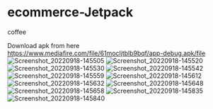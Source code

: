 # ecommerce-Jetpack
coffee


Download apk from here 
https://www.mediafire.com/file/61mocljtblb9bqf/app-debug.apk/file
![Screenshot_20220918-145505](https://user-images.githubusercontent.com/108500575/190903471-1d68f1fa-5467-4878-9a87-d75d2d9a1cd4.png)
![Screenshot_20220918-145520](https://user-images.githubusercontent.com/108500575/190903472-304cb7f4-d562-4441-881c-3f6c2e0f6e3d.png)
![Screenshot_20220918-145530](https://user-images.githubusercontent.com/108500575/190903473-960023c5-1563-4e56-a995-16cba82a6b98.png)
![Screenshot_20220918-145542](https://user-images.githubusercontent.com/108500575/190903478-8068cc86-267c-4ff5-9008-ab6660c32dfc.png)
![Screenshot_20220918-145559](https://user-images.githubusercontent.com/108500575/190903480-89cc1206-c0ef-4e93-8fa9-3a43bcf9a243.png)
![Screenshot_20220918-145612](https://user-images.githubusercontent.com/108500575/190903481-ff19dbaf-52cf-41b6-9016-cc47210d335d.png)
![Screenshot_20220918-145632](https://user-images.githubusercontent.com/108500575/190903482-b9b6aaad-f3a5-45fb-864d-81037d5dee70.png)
![Screenshot_20220918-145648](https://user-images.githubusercontent.com/108500575/190903484-904a0f2d-bb0c-45a7-8514-848b0488a367.png)
![Screenshot_20220918-145658](https://user-images.githubusercontent.com/108500575/190903485-fabd51be-3fd7-4911-ae0d-faaac89ac882.png)
![Screenshot_20220918-145835](https://user-images.githubusercontent.com/108500575/190903486-1245d150-592f-4829-a0b8-3b61ed5e890e.png)
![Screenshot_20220918-145840](https://user-images.githubusercontent.com/108500575/190903490-d9f3e9b8-6e4d-4dd2-a41a-7a0af303536c.png)
